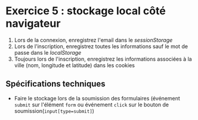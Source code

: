 # Exercice 5 : stockage local côté navigateur

1. Lors de la connexion, enregistrez l'email dans le *sessionStorage*
2. Lors de l'inscription, enregistrez toutes les informations sauf le mot de passe dans le *localStorage*
3. Toujours lors de l'inscription, enregistrez les informations associées à la ville (nom, longitude et latitude)  dans les cookies

## Spécifications techniques

- Faire le stockage lors de la soumission des formulaires (événement `submit` sur l'élément `form` ou événement `click` sur le bouton de soumission(`input[type=submit]`)
